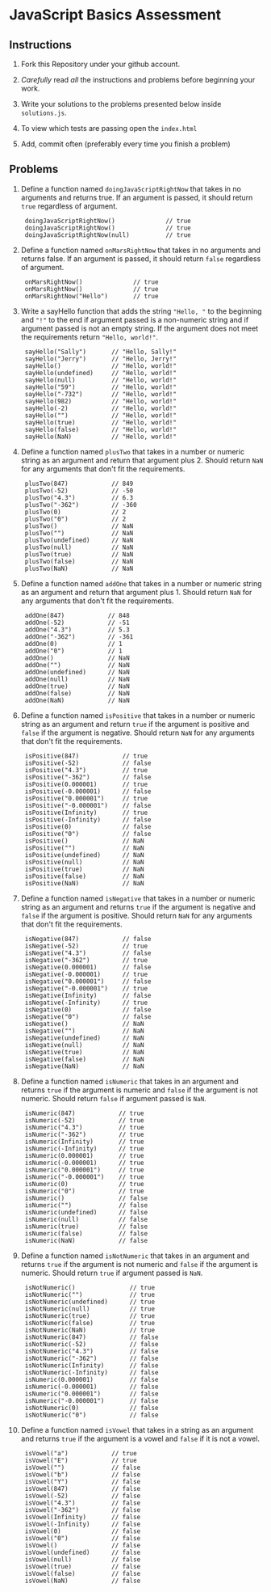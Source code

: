 # JavaScript Basics Assessment

## Instructions

1. Fork this Repository under your github account.

1. *Carefully* read *all* the instructions and problems before beginning your work.

1. Write your solutions to the problems presented below inside `solutions.js`.

1. To view which tests are passing open the `index.html`

1. Add, commit often (preferably every time you finish a problem)

## Problems

1. Define a function named `doingJavaScriptRightNow` that takes in no arguments and returns true. If an argument is passed, it should return `true` regardless of argument.

        doingJavaScriptRightNow()              // true
        doingJavaScriptRightNow()              // true
        doingJavaScriptRightNow(null)          // true

1. Define a function named `onMarsRightNow` that takes in no arguments and returns false. If an argument is passed, it should return `false` regardless of argument.

        onMarsRightNow()              // true
        onMarsRightNow()              // true
        onMarsRightNow("Hello")       // true

1. Write a sayHello function that adds the string `"Hello, "` to the beginning and `"!"` to the end if argument passed is a non-numeric string and if argument passed is not an empty string. If the argument does not meet the requirements return `"Hello, world!"`.

        sayHello("Sally")       // "Hello, Sally!"
        sayHello("Jerry")       // "Hello, Jerry!"
        sayHello()              // "Hello, world!"
        sayHello(undefined)     // "Hello, world!"
        sayHello(null)          // "Hello, world!"
        sayHello("59")          // "Hello, world!"
        sayHello("-732")        // "Hello, world!"
        sayHello(982)           // "Hello, world!"
        sayHello(-2)            // "Hello, world!"
        sayHello("")            // "Hello, world!"
        sayHello(true)          // "Hello, world!"
        sayHello(false)         // "Hello, world!"
        sayHello(NaN)           // "Hello, world!"

1. Define a function named `plusTwo` that takes in a number or numeric string as an argument and return that argument plus 2. Should return `NaN` for any arguments that don't fit the requirements.

        plusTwo(847)            // 849
        plusTwo(-52)            // -50
        plusTwo("4.3")          // 6.3
        plusTwo("-362")         // -360
        plusTwo(0)              // 2
        plusTwo("0")            // 2
        plusTwo()               // NaN
        plusTwo("")             // NaN
        plusTwo(undefined)      // NaN
        plusTwo(null)           // NaN
        plusTwo(true)           // NaN
        plusTwo(false)          // NaN
        plusTwo(NaN)            // NaN

1. Define a function named `addOne` that takes in a number or numeric string as an argument and return that argument plus 1. Should return `NaN` for any arguments that don't fit the requirements.

        addOne(847)            // 848
        addOne(-52)            // -51
        addOne("4.3")          // 5.3
        addOne("-362")         // -361
        addOne(0)              // 1
        addOne("0")            // 1
        addOne()               // NaN
        addOne("")             // NaN
        addOne(undefined)      // NaN
        addOne(null)           // NaN
        addOne(true)           // NaN
        addOne(false)          // NaN
        addOne(NaN)            // NaN

1. Define a function named `isPositive` that takes in a number or numeric string as an argument and return `true` if the argument is positive and `false` if the argument is negative. Should return `NaN` for any arguments that don't fit the requirements.

        isPositive(847)            // true
        isPositive(-52)            // false
        isPositive("4.3")          // true
        isPositive("-362")         // false
        isPositive(0.000001)       // true
        isPositive(-0.000001)      // false
        isPositive("0.000001")     // true
        isPositive("-0.000001")    // false
        isPositive(Infinity)       // true
        isPositive(-Infinity)      // false
        isPositive(0)              // false
        isPositive("0")            // false
        isPositive()               // NaN
        isPositive("")             // NaN
        isPositive(undefined)      // NaN
        isPositive(null)           // NaN
        isPositive(true)           // NaN
        isPositive(false)          // NaN
        isPositive(NaN)            // NaN

1. Define a function named `isNegative` that takes in a number or numeric string as an argument and returns `true` if the argument is negative and `false` if the argument is positive. Should return `NaN` for any arguments that don't fit the requirements.

        isNegative(847)            // false
        isNegative(-52)            // true
        isNegative("4.3")          // false
        isNegative("-362")         // true
        isNegative(0.000001)       // false
        isNegative(-0.000001)      // true
        isNegative("0.000001")     // false
        isNegative("-0.000001")    // true
        isNegative(Infinity)       // false
        isNegative(-Infinity)      // true
        isNegative(0)              // false
        isNegative("0")            // false
        isNegative()               // NaN
        isNegative("")             // NaN
        isNegative(undefined)      // NaN
        isNegative(null)           // NaN
        isNegative(true)           // NaN
        isNegative(false)          // NaN
        isNegative(NaN)            // NaN

1. Define a function named `isNumeric` that takes in an argument and returns `true` if the argument is numeric and `false` if the argument is not numeric. Should return `false` if argument passed is `NaN`.

        isNumeric(847)            // true
        isNumeric(-52)            // true
        isNumeric("4.3")          // true
        isNumeric("-362")         // true
        isNumeric(Infinity)       // true
        isNumeric(-Infinity)      // true
        isNumeric(0.000001)       // true
        isNumeric(-0.000001)      // true
        isNumeric("0.000001")     // true
        isNumeric("-0.000001")    // true
        isNumeric(0)              // true
        isNumeric("0")            // true
        isNumeric()               // false
        isNumeric("")             // false
        isNumeric(undefined)      // false
        isNumeric(null)           // false
        isNumeric(true)           // false
        isNumeric(false)          // false
        isNumeric(NaN)            // false

1. Define a function named `isNotNumeric` that takes in an argument and returns `true` if the argument is not numeric and `false` if the argument is numeric. Should return `true` if argument passed is `NaN`.

        isNotNumeric()               // true
        isNotNumeric("")             // true
        isNotNumeric(undefined)      // true
        isNotNumeric(null)           // true
        isNotNumeric(true)           // true
        isNotNumeric(false)          // true
        isNotNumeric(NaN)            // true
        isNotNumeric(847)            // false
        isNotNumeric(-52)            // false
        isNotNumeric("4.3")          // false
        isNotNumeric("-362")         // false
        isNotNumeric(Infinity)       // false
        isNotNumeric(-Infinity)      // false
        isNumeric(0.000001)          // false
        isNumeric(-0.000001)         // false
        isNumeric("0.000001")        // false
        isNumeric("-0.000001")       // false
        isNotNumeric(0)              // false
        isNotNumeric("0")            // false

1. Define a function named `isVowel` that takes in a string as an argument and returns `true` if the argument is a vowel and `false` if it is not a vowel.

        isVowel("a")            // true
        isVowel("E")            // true
        isVowel("")             // false
        isVowel("b")            // false
        isVowel("Y")            // false
        isVowel(847)            // false
        isVowel(-52)            // false
        isVowel("4.3")          // false
        isVowel("-362")         // false
        isVowel(Infinity)       // false
        isVowel(-Infinity)      // false
        isVowel(0)              // false
        isVowel("0")            // false
        isVowel()               // false
        isVowel(undefined)      // false
        isVowel(null)           // false
        isVowel(true)           // false
        isVowel(false)          // false
        isVowel(NaN)            // false